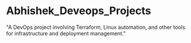 # Abhishek_Deveops_Projects
"A DevOps project involving Terraform, Linux automation, and other tools for infrastructure and deployment management."
